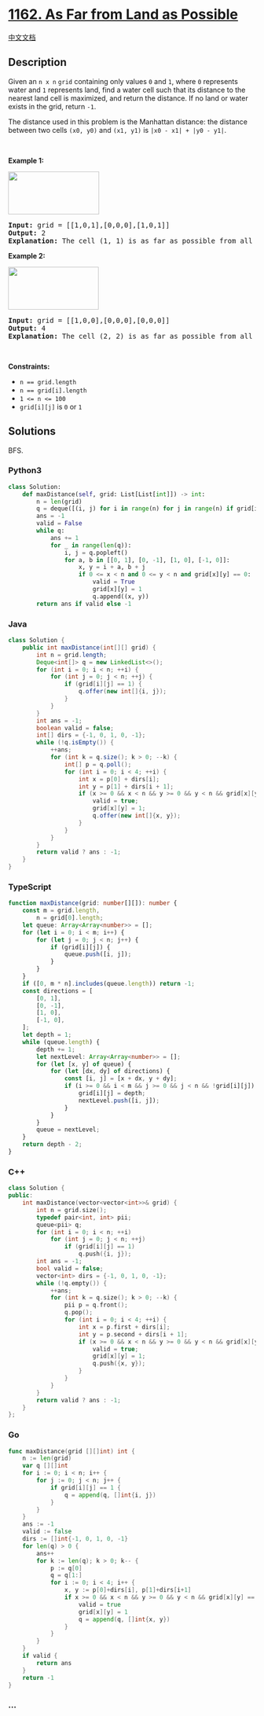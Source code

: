 # [1162. As Far from Land as Possible](https://leetcode.com/problems/as-far-from-land-as-possible)

[中文文档](/solution/1100-1199/1162.As%20Far%20from%20Land%20as%20Possible/README.md)

## Description

<p>Given an <code>n x n</code> <code>grid</code>&nbsp;containing only values <code>0</code> and <code>1</code>, where&nbsp;<code>0</code> represents water&nbsp;and <code>1</code> represents land, find a water cell such that its distance to the nearest land cell is maximized, and return the distance.&nbsp;If no land or water exists in the grid, return <code>-1</code>.</p>

<p>The distance used in this problem is the Manhattan distance:&nbsp;the distance between two cells <code>(x0, y0)</code> and <code>(x1, y1)</code> is <code>|x0 - x1| + |y0 - y1|</code>.</p>

<p>&nbsp;</p>
<p><strong>Example 1:</strong></p>
<img alt="" src="https://fastly.jsdelivr.net/gh/doocs/leetcode@main/solution/1100-1199/1162.As%20Far%20from%20Land%20as%20Possible/images/1336_ex1.jpg" style="width: 185px; height: 87px;" />
<pre>
<strong>Input:</strong> grid = [[1,0,1],[0,0,0],[1,0,1]]
<strong>Output:</strong> 2
<strong>Explanation:</strong> The cell (1, 1) is as far as possible from all the land with distance 2.
</pre>

<p><strong>Example 2:</strong></p>
<img alt="" src="https://fastly.jsdelivr.net/gh/doocs/leetcode@main/solution/1100-1199/1162.As%20Far%20from%20Land%20as%20Possible/images/1336_ex2.jpg" style="width: 184px; height: 87px;" />
<pre>
<strong>Input:</strong> grid = [[1,0,0],[0,0,0],[0,0,0]]
<strong>Output:</strong> 4
<strong>Explanation:</strong> The cell (2, 2) is as far as possible from all the land with distance 4.
</pre>

<p>&nbsp;</p>
<p><strong>Constraints:</strong></p>

<ul>
	<li><code>n == grid.length</code></li>
	<li><code>n == grid[i].length</code></li>
	<li><code>1 &lt;= n&nbsp;&lt;= 100</code></li>
	<li><code>grid[i][j]</code>&nbsp;is <code>0</code> or <code>1</code></li>
</ul>

## Solutions

BFS.

<!-- tabs:start -->

### **Python3**

```python
class Solution:
    def maxDistance(self, grid: List[List[int]]) -> int:
        n = len(grid)
        q = deque([(i, j) for i in range(n) for j in range(n) if grid[i][j] == 1])
        ans = -1
        valid = False
        while q:
            ans += 1
            for _ in range(len(q)):
                i, j = q.popleft()
                for a, b in [[0, 1], [0, -1], [1, 0], [-1, 0]]:
                    x, y = i + a, b + j
                    if 0 <= x < n and 0 <= y < n and grid[x][y] == 0:
                        valid = True
                        grid[x][y] = 1
                        q.append((x, y))
        return ans if valid else -1
```

### **Java**

```java
class Solution {
    public int maxDistance(int[][] grid) {
        int n = grid.length;
        Deque<int[]> q = new LinkedList<>();
        for (int i = 0; i < n; ++i) {
            for (int j = 0; j < n; ++j) {
                if (grid[i][j] == 1) {
                    q.offer(new int[]{i, j});
                }
            }
        }
        int ans = -1;
        boolean valid = false;
        int[] dirs = {-1, 0, 1, 0, -1};
        while (!q.isEmpty()) {
            ++ans;
            for (int k = q.size(); k > 0; --k) {
                int[] p = q.poll();
                for (int i = 0; i < 4; ++i) {
                    int x = p[0] + dirs[i];
                    int y = p[1] + dirs[i + 1];
                    if (x >= 0 && x < n && y >= 0 && y < n && grid[x][y] == 0) {
                        valid = true;
                        grid[x][y] = 1;
                        q.offer(new int[]{x, y});
                    }
                }
            }
        }
        return valid ? ans : -1;
    }
}
```

### **TypeScript**

```ts
function maxDistance(grid: number[][]): number {
    const m = grid.length,
        n = grid[0].length;
    let queue: Array<Array<number>> = [];
    for (let i = 0; i < m; i++) {
        for (let j = 0; j < n; j++) {
            if (grid[i][j]) {
                queue.push([i, j]);
            }
        }
    }
    if ([0, m * n].includes(queue.length)) return -1;
    const directions = [
        [0, 1],
        [0, -1],
        [1, 0],
        [-1, 0],
    ];
    let depth = 1;
    while (queue.length) {
        depth += 1;
        let nextLevel: Array<Array<number>> = [];
        for (let [x, y] of queue) {
            for (let [dx, dy] of directions) {
                const [i, j] = [x + dx, y + dy];
                if (i >= 0 && i < m && j >= 0 && j < n && !grid[i][j]) {
                    grid[i][j] = depth;
                    nextLevel.push([i, j]);
                }
            }
        }
        queue = nextLevel;
    }
    return depth - 2;
}
```

### **C++**

```cpp
class Solution {
public:
    int maxDistance(vector<vector<int>>& grid) {
        int n = grid.size();
        typedef pair<int, int> pii;
        queue<pii> q;
        for (int i = 0; i < n; ++i)
            for (int j = 0; j < n; ++j)
                if (grid[i][j] == 1)
                    q.push({i, j});
        int ans = -1;
        bool valid = false;
        vector<int> dirs = {-1, 0, 1, 0, -1};
        while (!q.empty()) {
            ++ans;
            for (int k = q.size(); k > 0; --k) {
                pii p = q.front();
                q.pop();
                for (int i = 0; i < 4; ++i) {
                    int x = p.first + dirs[i];
                    int y = p.second + dirs[i + 1];
                    if (x >= 0 && x < n && y >= 0 && y < n && grid[x][y] == 0) {
                        valid = true;
                        grid[x][y] = 1;
                        q.push({x, y});
                    }
                }
            }
        }
        return valid ? ans : -1;
    }
};
```

### **Go**

```go
func maxDistance(grid [][]int) int {
	n := len(grid)
	var q [][]int
	for i := 0; i < n; i++ {
		for j := 0; j < n; j++ {
			if grid[i][j] == 1 {
				q = append(q, []int{i, j})
			}
		}
	}
	ans := -1
	valid := false
	dirs := []int{-1, 0, 1, 0, -1}
	for len(q) > 0 {
		ans++
		for k := len(q); k > 0; k-- {
			p := q[0]
			q = q[1:]
			for i := 0; i < 4; i++ {
				x, y := p[0]+dirs[i], p[1]+dirs[i+1]
				if x >= 0 && x < n && y >= 0 && y < n && grid[x][y] == 0 {
					valid = true
					grid[x][y] = 1
					q = append(q, []int{x, y})
				}
			}
		}
	}
	if valid {
		return ans
	}
	return -1
}
```

### **...**

```

```

<!-- tabs:end -->
